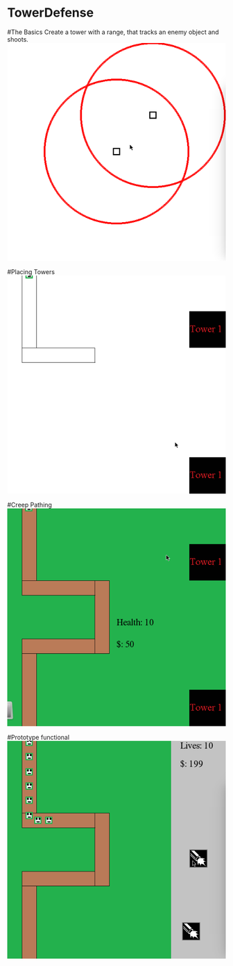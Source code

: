 # TowerDefense


#The Basics
Create a tower with a range, that tracks an enemy object and shoots.
![The Basics](https://raw.githubusercontent.com/dadam88/TowerDefense/master/ProgressImages/progress_thebasics.gif)

#Placing Towers
![Placing Towers](https://raw.githubusercontent.com/dadam88/TowerDefense/master/ProgressImages/progress_placing_towers.gif)

#Creep Pathing
![Creep Pathing](https://raw.githubusercontent.com/dadam88/TowerDefense/master/ProgressImages/progress_creep_moves.gif)

#Prototype functional
![Prototype functional](https://raw.githubusercontent.com/dadam88/TowerDefense/master/ProgressImages/progress_icons_sidebar.gif)

